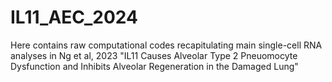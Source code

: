 # IL11_AEC_2024

Here contains raw computational codes recapitulating main single-cell RNA analyses in Ng et al, 2023 
"IL11 Causes Alveolar Type 2 Pneuomocyte Dysfunction and Inhibits Alveolar Regeneration in the Damaged Lung"
